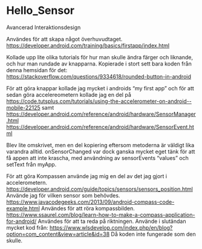 # Hello_Sensor
Avancerad Interaktionsdesign


Användes för att skapa något överhuvudtaget.
https://developer.android.com/training/basics/firstapp/index.html 

Kollade upp lite olika tutorials för hur man skulle ändra färger och liknande, och hur man rundade av knapparna. Kopierade i stort sett bara koden från denna hemsidan för det:
https://stackoverflow.com/questions/9334618/rounded-button-in-android

För att göra knappar kollade jag mycket i androids “my first app” och för att sedan göra accelereometern kollade jag en del på https://code.tutsplus.com/tutorials/using-the-accelerometer-on-android--mobile-22125 samt https://developer.android.com/reference/android/hardware/SensorManager.html
https://developer.android.com/reference/android/hardware/SensorEvent.html 

Blev lite omskrivet, men en del kopiering eftersom metoderna är väldigt lika varandra alltid. 
onSensorChanged var dock ganska mycket eget tänk för att få appen att inte krascha, med användning av sensorEvents “values” och setText från myApp.

För att göra Kompassen använde jag mig en del av det jag gjort i accelerometern.
https://developer.android.com/guide/topics/sensors/sensors_position.html Använde jag för vilken sensor som behövdes.
https://www.javacodegeeks.com/2013/09/android-compass-code-example.html
Användes för att röra kompassbilden.
https://www.ssaurel.com/blog/learn-how-to-make-a-compass-application-for-android/
Användes för att ta reda på riktningen.
Använde i slutändan mycket kod från:
https://www.wlsdevelop.com/index.php/en/blog?option=com_content&view=article&id=38
Då koden inte fungerade som den skulle.
